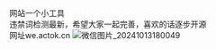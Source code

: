 网站一个小工具<br>
违禁词检测最新，希望大家一起完善，喜欢的话逐步开源<br>
网址we.actok.cn
![微信图片_20241013180049](https://github.com/user-attachments/assets/011aea6e-71c7-4ddd-8f9c-16684eeec30e)
